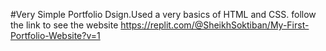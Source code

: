 #Very Simple Portfolio Dsign.Used a very basics of HTML and CSS.
follow the link to see the website https://replit.com/@SheikhSoktiban/My-First-Portfolio-Website?v=1

